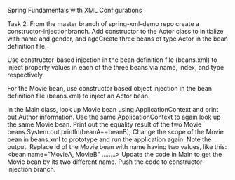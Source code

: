 Spring Fundamentals with XML Configurations

Task 2: From the master branch of spring-xml-demo repo create a constructor-injectionbranch.
Add constructor to the Actor class to initialize with name and gender, and ageCreate three beans of type Actor in the bean definition file.  

Use constructor-based injection in the bean definition file (beans.xml) to inject property values in each of the three beans via name, index, and type respectively.

For the Movie bean, use constructor based object injection in the bean definition file (beans.xml) to inject an Actor bean.

In the Main class, look up Movie bean using ApplicationContext and print out Author information. Use the same ApplicationContext to again look up the same Movie bean.
Print out the equality result of the two Movie beans.System.out.println(beanA==beanB); 
Change the scope of the Movie bean in beans.xml to prototype and run the application again. Note the output. 
Replace id of the Movie bean with name having two values, like this: 
<bean name=”MovieA, MovieB” ........> Update the code in Main to get the Movie bean by its two different name. Push the code to constructor-injection branch.
